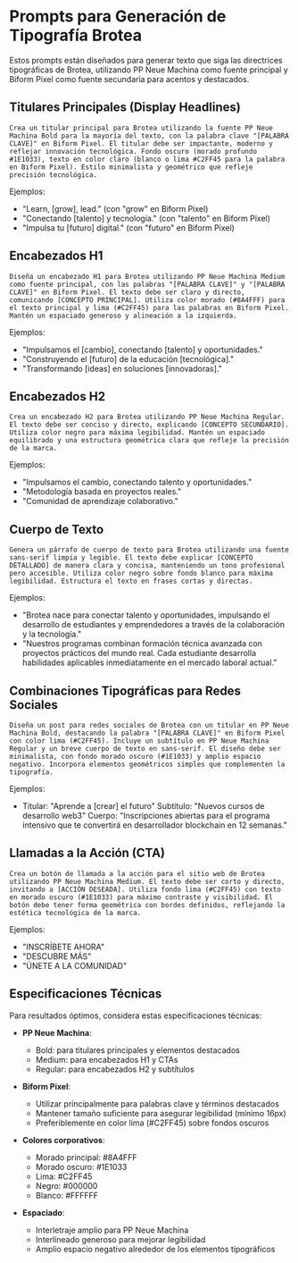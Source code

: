 # Prompts para Generación de Tipografía Brotea

Estos prompts están diseñados para generar texto que siga las directrices tipográficas de Brotea, utilizando PP Neue Machina como fuente principal y Biform Pixel como fuente secundaria para acentos y destacados.

## Titulares Principales (Display Headlines)

```
Crea un titular principal para Brotea utilizando la fuente PP Neue Machina Bold para la mayoría del texto, con la palabra clave "[PALABRA CLAVE]" en Biform Pixel. El titular debe ser impactante, moderno y reflejar innovación tecnológica. Fondo oscuro (morado profundo #1E1033), texto en color claro (blanco o lima #C2FF45 para la palabra en Biform Pixel). Estilo minimalista y geométrico que refleje precisión tecnológica.
```

Ejemplos:
- "Learn, [grow], lead." (con "grow" en Biform Pixel)
- "Conectando [talento] y tecnología." (con "talento" en Biform Pixel)
- "Impulsa tu [futuro] digital." (con "futuro" en Biform Pixel)

## Encabezados H1

```
Diseña un encabezado H1 para Brotea utilizando PP Neue Machina Medium como fuente principal, con las palabras "[PALABRA CLAVE]" y "[PALABRA CLAVE]" en Biform Pixel. El texto debe ser claro y directo, comunicando [CONCEPTO PRINCIPAL]. Utiliza color morado (#8A4FFF) para el texto principal y lima (#C2FF45) para las palabras en Biform Pixel. Mantén un espaciado generoso y alineación a la izquierda.
```

Ejemplos:
- "Impulsamos el [cambio], conectando [talento] y oportunidades."
- "Construyendo el [futuro] de la educación [tecnológica]."
- "Transformando [ideas] en soluciones [innovadoras]."

## Encabezados H2

```
Crea un encabezado H2 para Brotea utilizando PP Neue Machina Regular. El texto debe ser conciso y directo, explicando [CONCEPTO SECUNDARIO]. Utiliza color negro para máxima legibilidad. Mantén un espaciado equilibrado y una estructura geométrica clara que refleje la precisión de la marca.
```

Ejemplos:
- "Impulsamos el cambio, conectando talento y oportunidades."
- "Metodología basada en proyectos reales."
- "Comunidad de aprendizaje colaborativo."

## Cuerpo de Texto

```
Genera un párrafo de cuerpo de texto para Brotea utilizando una fuente sans-serif limpia y legible. El texto debe explicar [CONCEPTO DETALLADO] de manera clara y concisa, manteniendo un tono profesional pero accesible. Utiliza color negro sobre fondo blanco para máxima legibilidad. Estructura el texto en frases cortas y directas.
```

Ejemplos:
- "Brotea nace para conectar talento y oportunidades, impulsando el desarrollo de estudiantes y emprendedores a través de la colaboración y la tecnología."
- "Nuestros programas combinan formación técnica avanzada con proyectos prácticos del mundo real. Cada estudiante desarrolla habilidades aplicables inmediatamente en el mercado laboral actual."

## Combinaciones Tipográficas para Redes Sociales

```
Diseña un post para redes sociales de Brotea con un titular en PP Neue Machina Bold, destacando la palabra "[PALABRA CLAVE]" en Biform Pixel con color lima (#C2FF45). Incluye un subtítulo en PP Neue Machina Regular y un breve cuerpo de texto en sans-serif. El diseño debe ser minimalista, con fondo morado oscuro (#1E1033) y amplio espacio negativo. Incorpora elementos geométricos simples que complementen la tipografía.
```

Ejemplos:
- Titular: "Aprende a [crear] el futuro"
  Subtítulo: "Nuevos cursos de desarrollo web3"
  Cuerpo: "Inscripciones abiertas para el programa intensivo que te convertirá en desarrollador blockchain en 12 semanas."

## Llamadas a la Acción (CTA)

```
Crea un botón de llamada a la acción para el sitio web de Brotea utilizando PP Neue Machina Medium. El texto debe ser corto y directo, invitando a [ACCIÓN DESEADA]. Utiliza fondo lima (#C2FF45) con texto en morado oscuro (#1E1033) para máximo contraste y visibilidad. El botón debe tener forma geométrica con bordes definidos, reflejando la estética tecnológica de la marca.
```

Ejemplos:
- "INSCRÍBETE AHORA"
- "DESCUBRE MÁS"
- "ÚNETE A LA COMUNIDAD"

## Especificaciones Técnicas

Para resultados óptimos, considera estas especificaciones técnicas:

- **PP Neue Machina**:
  - Bold: para titulares principales y elementos destacados
  - Medium: para encabezados H1 y CTAs
  - Regular: para encabezados H2 y subtítulos

- **Biform Pixel**:
  - Utilizar principalmente para palabras clave y términos destacados
  - Mantener tamaño suficiente para asegurar legibilidad (mínimo 16px)
  - Preferiblemente en color lima (#C2FF45) sobre fondos oscuros

- **Colores corporativos**:
  - Morado principal: #8A4FFF
  - Morado oscuro: #1E1033
  - Lima: #C2FF45
  - Negro: #000000
  - Blanco: #FFFFFF

- **Espaciado**:
  - Interletraje amplio para PP Neue Machina
  - Interlineado generoso para mejorar legibilidad
  - Amplio espacio negativo alrededor de los elementos tipográficos
